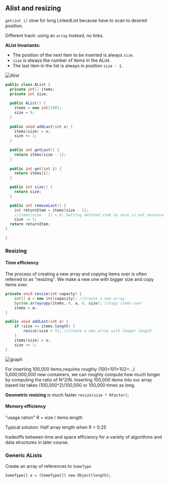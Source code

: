 ## Alist and resizing

`get(int i)` slow for long LinkedList because have to scan to desired position.

Different track: using an `array` instead, no links.

**AList Invariants:**
- The position of the next item to be inserted is always `size`.
- `size` is always the number of items in the AList.
- The last item in the list is always in position `size - 1`.

![Alist](https://joshhug.gitbooks.io/hug61b/content/chap2/fig25/full_naive_alist.png)

```java
public class AList {
  private int[] items;    
  private int size;
 
  public AList() {
    items = new int[100];  
    size = 0;
  }
 
  public void addLast(int x) {
    items[size] = x;
    size += 1;
  }
 
  public int getLast() {
    return items[size - 1];
  }
 
  public int get(int i) {
    return items[i];
  }

  public int size() {
    return size;
  }

  public int removeLast() {
    int returnItem = items[size - 1];
    //items[size - 1] = 0; Setting deleted item to zero is not necessary.
    size -= 1;  	
  return returnItem;
}

}

```

### Resizing
#### Time efficiency
The process of creating a new array and copying items over is often referred to as "resizing".
We make a new one with bigger size and copy items over.

```java
private void resize(int capacty) {
    int[] a = new int[capacity]; //Create a new array
    System.arraycopy(items, 0, a, 0, size); //Copy items over
    items = a;
}

public void addLast(int x) {
    if (size == items.length) { 
        resize(size + 1); //Create a new array with longer length.
    }
    items[size] = x;
    size += 1;
}
```

![graph](https://joshhug.gitbooks.io/hug61b/content/chap2/fig25/insert_experiment.png)

For inserting 100,000 items,requires roughly (100+101+102+...) 5,000,000,000 new containers, we can roughly compute how much longer by computing the ratio of N^2/N. Inserting 100,000 items into our array based list takes (100,000^2)/100,000 or 100,000 times as long.

**Geometric resizing** is much faster
`resize(size * Rfactor)`;

#### Memory efficiency
"usage ration" R = size / items.length

Typical solution: Half array length when R < 0.25

tradeoffs between time and space efficiency for a variety of algorithms and data structures in later course.

### Generic ALists

Create an array of references to `SomeType`

`SomeType[] a = (SomeType[]) new Object[length];`